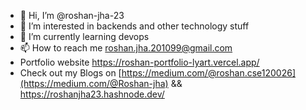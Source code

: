 - 👋 Hi, I’m @roshan-jha-23
- 👀 I’m interested in backends and other technology stuff
- 🌱 I’m currently learning devops
- 📫 How to reach me roshan.jha.201099@gmail.com
- Portfolio website https://roshan-portfolio-lyart.vercel.app/
- Check out my Blogs on [https://medium.com/@roshan.cse120026](https://medium.com/@Roshan-jha) && https://roshanjha23.hashnode.dev/

<!---
roshan-jha-23/roshan-jha-23 is a ✨ special ✨ repository because its `README.md` (this file) appears on your GitHub profile.
You can click the Preview link to take a look at your changes.
--->

